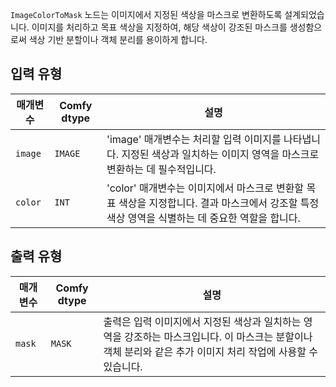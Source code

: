 `ImageColorToMask` 노드는 이미지에서 지정된 색상을 마스크로 변환하도록 설계되었습니다. 이미지를 처리하고 목표 색상을 지정하여, 해당 색상이 강조된 마스크를 생성함으로써 색상 기반 분할이나 객체 분리를 용이하게 합니다.

## 입력 유형

| 매개변수 | Comfy dtype | 설명 |
|-----------|-------------|-------------|
| `image`   | `IMAGE`     | 'image' 매개변수는 처리할 입력 이미지를 나타냅니다. 지정된 색상과 일치하는 이미지 영역을 마스크로 변환하는 데 필수적입니다. |
| `color`   | `INT`       | 'color' 매개변수는 이미지에서 마스크로 변환할 목표 색상을 지정합니다. 결과 마스크에서 강조할 특정 색상 영역을 식별하는 데 중요한 역할을 합니다. |

## 출력 유형

| 매개변수 | Comfy dtype | 설명 |
|-----------|-------------|-------------|
| `mask`    | `MASK`      | 출력은 입력 이미지에서 지정된 색상과 일치하는 영역을 강조하는 마스크입니다. 이 마스크는 분할이나 객체 분리와 같은 추가 이미지 처리 작업에 사용할 수 있습니다. |
